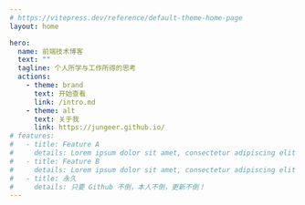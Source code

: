 ```yaml
---
# https://vitepress.dev/reference/default-theme-home-page
layout: home

hero:
  name: 前端技术博客
  text: ""
  tagline: 个人所学与工作所得的思考
  actions:
    - theme: brand
      text: 开始查看
      link: /intro.md
    - theme: alt
      text: 关于我
      link: https://jungeer.github.io/
# features:
#   - title: Feature A
#     details: Lorem ipsum dolor sit amet, consectetur adipiscing elit
#   - title: Feature B
#     details: Lorem ipsum dolor sit amet, consectetur adipiscing elit
#   - title: 永久
#     details: 只要 Github 不倒，本人不倒，更新不倒！
---
```

